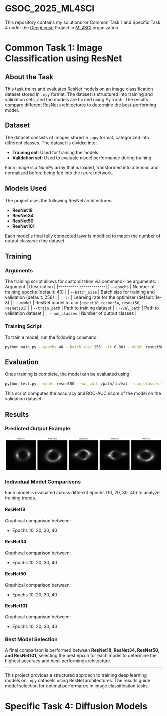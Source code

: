 # GSOC_2025_ML4SCI
This repository contains my solutions for Common Task 1 and Specific Task 4 under the [DeepLense](https://arxiv.org/abs/1909.07346) Project in [ML4SCI](https://ml4sci.org/) organization. 

# Common Task 1: Image Classification using ResNet

## About the Task
This task trains and evaluates ResNet models on an image classification dataset stored in `.npy` format. The dataset is structured into training and validation sets, and the models are trained using PyTorch. The results compare different ResNet architectures to determine the best-performing model.

## Dataset
The dataset consists of images stored in `.npy` format, categorized into different classes. The dataset is divided into:
- **Training set**: Used for training the models.
- **Validation set**: Used to evaluate model performance during training.

Each image is a NumPy array that is loaded, transformed into a tensor, and normalized before being fed into the neural network.

## Models Used
The project uses the following ResNet architectures:
- **ResNet18**
- **ResNet34**
- **ResNet50**
- **ResNet101**

Each model's final fully connected layer is modified to match the number of output classes in the dataset.

## Training
### Arguments
The training script allows for customization via command-line arguments:
| Argument | Description |
|----------|-------------|
| `--epochs` | Number of training epochs (default: 40) |
| `--batch_size` | Batch size for training and validation (default: 256) |
| `--lr` | Learning rate for the optimizer (default: 1e-3) |
| `--model` | ResNet model to use (`resnet18`, `resnet34`, `resnet50`, `resnet101`) |
| `--train_path` | Path to training dataset |
| `--val_path` | Path to validation dataset |
| `--num_classes` | Number of output classes |

### Training Script
To train a model, run the following command:
```bash
python main.py --epochs 40 --batch_size 256 --lr 0.001 --model resnet50 --train_path /path/to/train --val_path /path/to/val --num_classes 10
```

## Evaluation
Once training is complete, the model can be evaluated using:
```bash
python test.py --model resnet50 --val_path /path/to/val --num_classes 10
```
This script computes the accuracy and ROC-AUC score of the model on the validation dataset.

## Results
### Predicted Output Example:
![Classified Prediction](/Results/GSOC_CT1.jpeg)

### Individual Model Comparisons
Each model is evaluated across different epochs (10, 20, 30, 40) to analyze training trends.

#### ResNet18
Graphical comparison between:
- Epochs 10, 20, 30, 40

#### ResNet34
Graphical comparison between:
- Epochs 10, 20, 30, 40

#### ResNet50
Graphical comparison between:
- Epochs 10, 20, 30, 40

#### ResNet101
Graphical comparison between:
- Epochs 10, 20, 30, 40

### Best Model Selection
A final comparison is performed between **ResNet18, ResNet34, ResNet50, and ResNet101**, selecting the best epoch for each model to determine the highest accuracy and best-performing architecture.

---
This project provides a structured approach to training deep learning models on `.npy` datasets using ResNet architectures. The results guide model selection for optimal performance in image classification tasks.


# Specific Task 4: Diffusion Models